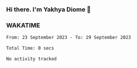 ### Hi there. I'm Yakhya Diome 👋

### WAKATIME
<!--START_SECTION:waka-->

```txt
From: 23 September 2023 - To: 29 September 2023

Total Time: 0 secs

No activity tracked
```

<!--END_SECTION:waka-->
